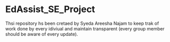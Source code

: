 # EdAssist_SE_Project

Thsi repository hs been cretaed by Syeda Areesha Najam to keep trak of work done by every idiviual and maintain transparent (every group member should be aware of every update).
